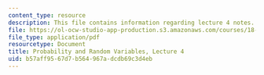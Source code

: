 ```yaml
---
content_type: resource
description: This file contains information regarding lecture 4 notes.
file: https://ol-ocw-studio-app-production.s3.amazonaws.com/courses/18-440-probability-and-random-variables-spring-2014/b57aff9567d7b564967adcdb69c3d4eb_MIT18_440S14_Lecture4.pdf
file_type: application/pdf
resourcetype: Document
title: Probability and Random Variables, Lecture 4
uid: b57aff95-67d7-b564-967a-dcdb69c3d4eb
---
```

